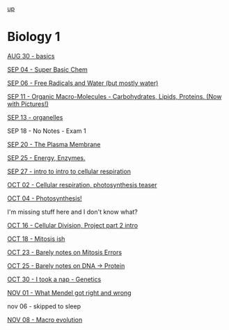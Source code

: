 [up](../../../index.md)

# Biology 1

[AUG 30 - basics](./notes/AUG30.md)

[SEP 04 - Super Basic Chem](./notes/SEP04.md)

[SEP 06 - Free Radicals and Water (but mostly water)](./notes/SEP06.md)

[SEP 11 - Organic Macro-Molecules - Carbohydrates, Lipids, Proteins. (Now with Pictures!)](./notes/SEP11.md)

[SEP 13 - organelles](./notes/SEP13.md)

SEP 18 - No Notes - Exam 1

[SEP 20 - The Plasma Membrane](./notes/SEP20.md)

[SEP 25 - Energy, Enzymes.](./notes/SEP25.md)

[SEP 27 - intro to intro to cellular respiration](./notes/SEP27.md)

[OCT 02 - Cellular respiration, photosynthesis teaser](./notes/OCT02.md)

[OCT 04 - Photosynthesis!](./notes/OCT04.md)

I'm missing stuff here and I don't know what?

[OCT 16 - Cellular Division, Project part 2 intro](./notes/OCT16.md)

[OCT 18 - Mitosis ish](./notes/OCT18.md)

[OCT 23 - Barely notes on Mitosis Errors](./notes/OCT23.md)

[OCT 25 - Barely notes on DNA -> Protein](./notes/OCT25.md)

[OCT 30 - I took a nap - Genetics](./notes/OCT30.md)

[NOV 01 - What Mendel got right and wrong](./notes/NOV01.md)

nov 06 - skipped to sleep

[NOV 08 - Macro evolution](./notes/NOV08.md)
